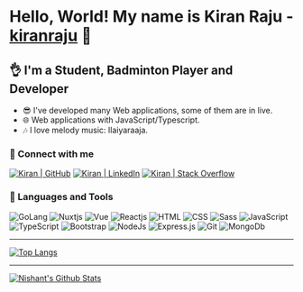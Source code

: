 # Hello, World! My name is Kiran Raju - [kiranraju][github] 👋

## 👌 I'm a Student, Badminton Player and Developer

- 😎 I've developed many Web applications, some of them are in live.
- 🌐 Web applications with JavaScript/Typescript.
- 🎶 I love melody music: Ilaiyaraaja.

### 🤝 Connect with me

[![Kiran | GitHub](https://img.shields.io/badge/GitHub-100000?style=for-the-badge&logo=github&logoColor=white)][github]
[![Kiran | LinkedIn](https://img.shields.io/badge/LinkedIn-0077B5?style=for-the-badge&logo=linkedin&logoColor=white)][linkedin]
[![Kiran | Stack Overflow](https://img.shields.io/badge/Stack_Overflow-FE7A16?style=for-the-badge&logo=stack-overflow&logoColor=white)][stackoverflow]

### 🧠 Languages and Tools
![GoLang](https://encrypted-tbn0.gstatic.com/images?q=tbn:ANd9GcSc3TnXRapbP6_dZEjj8patnjifOO7aMg5SAg&s)
![Nuxtjs](https://img.shields.io/badge/Nuxt-002E3B?style=for-the-badge&logo=nuxtdotjs&logoColor=#00DC82)
![Vue](https://img.shields.io/badge/Vue.js-35495E?style=for-the-badge&logo=vue.js&logoColor=4FC08D)
![Reactjs](https://img.shields.io/badge/reactjs%20-%23323330.svg?&style=for-the-badge&logo=reactjs&logoColor=%23F7DF1E)
![HTML](https://img.shields.io/badge/html5%20-%23E34F26.svg?&style=for-the-badge&logo=html5&logoColor=white)
![CSS](https://img.shields.io/badge/css3%20-%231572B6.svg?&style=for-the-badge&logo=css3&logoColor=white)
![Sass](https://img.shields.io/badge/SASS%20-hotpink.svg?&style=for-the-badge&logo=SASS&logoColor=white)
![JavaScript](https://img.shields.io/badge/javascript%20-%23323330.svg?&style=for-the-badge&logo=javascript&logoColor=%23F7DF1E)
![TypeScript](https://img.shields.io/badge/typescript-%23007ACC.svg?&style=for-the-badge&logo=typescript&logoColor=white)
![Bootstrap](https://img.shields.io/badge/bootstrap%20-%23563D7C.svg?&style=for-the-badge&logo=bootstrap&logoColor=white)
![NodeJs](https://img.shields.io/badge/node.js%20-%2343853D.svg?&style=for-the-badge&logo=node.js&logoColor=white)
![Express.js](https://img.shields.io/badge/express.js-%23404d59.svg?style=for-the-badge&logo=express&logoColor=%2361DAFB)
![Git](https://img.shields.io/badge/git%20-%23F05033.svg?&style=for-the-badge&logo=git&logoColor=white)
![MongoDb](https://img.shields.io/badge/MongoDB-%234ea94b.svg?&style=for-the-badge&logo=mongodb&logoColor=white)

---

[![Top Langs](https://github-readme-stats.vercel.app/api/top-langs/?username=rajukiran&show_icons=true&hide_border=true&theme=midnight-purple)][github]

---

[![Nishant's Github Stats](https://github-readme-stats.vercel.app/api?username=rajukiran&show_icons=true&hide_border=true&count_private=true&theme=midnight-purple)][github]

[github]: https://github.com/rajukiran
[linkedin]: https://www.linkedin.com/in/kiran-raju-jakka-851b9b30/
[stackoverflow]: https://stackoverflow.com/users/5838619/jaccs
